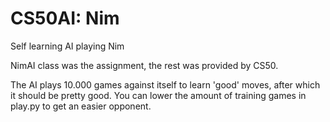 # CS50AI: Nim

Self learning AI playing Nim

NimAI class was the assignment, the rest was provided by CS50.

The AI plays 10.000 games against itself to learn 'good' moves, after which it should be pretty good. 
You can lower the amount of training games in play.py to get an easier opponent.
